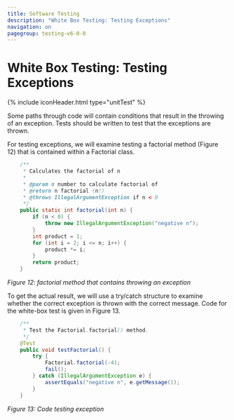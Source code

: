 ```yaml
---
title: Software Testing
description: "White Box Testing: Testing Exceptions"
navigation: on
pagegroup: testing-v6-0-0
--- 
```


# White Box Testing: Testing Exceptions
{% include iconHeader.html type="unitTest" %}

Some paths through code will contain conditions that result in the
throwing of an exception. Tests should be written to test that the
exceptions are thrown.

For testing exceptions, we will examine testing a factorial method
(Figure 12) that is contained within a Factorial class.

```java
    /**
     * Calculates the factorial of n
     *
     * @param n number to calculate factorial of
     * @return n factorial (n!)
     * @throws IllegalArgumentException if n < 0
     */
    public static int factorial(int n) {
        if (n < 0) {
            throw new IllegalArgumentException("negative n");
        }
        int product = 1;
        for (int i = 2; i <= n; i++) {
            product *= i;
        }
        return product;
    }
```

*Figure 12: factorial method that contains throwing an exception*

To get the actual result, we will use a try/catch structure to examine
whether the correct exception is thrown with the correct message. Code for the white-box test is
given in Figure 13.

```java
    /**
     * Test the Factorial.factorial() method.
     */
    @Test
    public void testFactorial() {
        try {
            Factorial.factorial(-4);
            fail();
        } catch (IllegalArgumentException e) {
            assertEquals("negative n", e.getMessage());
        }
    }
```

*Figure 13: Code testing exception*